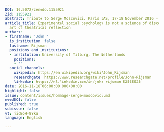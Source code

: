 ```yaml
---
DOI: 10.5072/zenodo.1155921
Zid: 1155921
abstract: Tribute to Serge Moscovici. Paris IAS, 17-18 November 2016 - Session 7
article_title: Experimental social psychology is not a science of discovery, but an
  art of theatrical reflection
authors:
- firstname: 'John '
  is_institution: false
  lastname: Rijsman
  positions_and_institutions:
  - institution: University of Tilburg, The Netherlands
    positions:
    - ''
  social_channels:
    wikipedia: https://en.wikipedia.org/wiki/John_Rijsman
    researchgate: https://www.researchgate.net/profile/John-Rijsman
    linkedin: https://nl.linkedin.com/in/john-rijsman-52565523
date: 2016-11-18T06:00:00.000+00:00
highlight: false
issue: content/issues/hommage-serge-moscovici.md
needDOI: false
published: true
subissue: false
yt: jiqBoH-8Ykg
language: English

---
```

<Youtube yt="jiqBoH-8Ykg" caption="Experimental social psychology is not a science of discovery but an art of theatrical reflection"></Youtube>